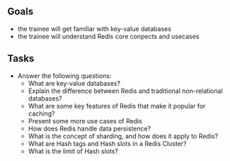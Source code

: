## Goals
* the trainee will get familiar with key-value databases
* the trainee will understand Redis core conpects and usecases

## Tasks
* Answer the following questions:
  * What are key-value databases?
  * Explain the difference between Redis and traditional non-relational databases?
  * What are some key features of Redis that make it popular for caching?
  * Present some more use cases of Redis
  * How does Redis handle data persistence?
  * What is the concept of sharding, and how does it apply to Redis?
  * What are Hash tags and Hash slots in a Redis Cluster?
  * What is the limit of Hash slots? 
